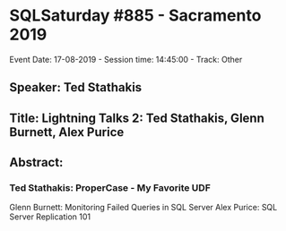 # SQLSaturday #885 - Sacramento 2019
Event Date: 17-08-2019 - Session time: 14:45:00 - Track: Other
## Speaker: Ted Stathakis
## Title: Lightning Talks 2: Ted Stathakis, Glenn Burnett, Alex Purice
## Abstract:
### Ted Stathakis: ProperCase - My Favorite UDF
Glenn Burnett: Monitoring Failed Queries in SQL Server
Alex Purice: SQL Server Replication 101
